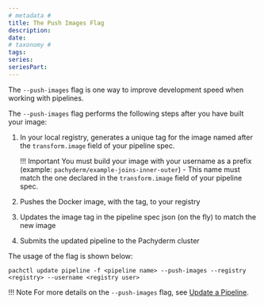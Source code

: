 ```yaml
---
# metadata # 
title: The Push Images Flag
description: 
date: 
# taxonomy #
tags: 
series:
seriesPart:
---
```


The `--push-images` flag is one way to improve development speed when working with pipelines. 

The `--push-images` flag performs the following steps after you have built your image:

1. In your local registry, generates a unique tag for the image named after the `transform.image` field of your pipeline spec. 

    !!! Important
        You must build your image with your username as a prefix  (example: `pachyderm/example-joins-inner-outer`) - This name  must match the one declared in the `transform.image` field of your pipeline spec. 

2. Pushes the Docker image, with the tag, to your registry 
3. Updates the image tag in the pipeline spec json (on the fly) to match the new image
4. Submits the updated pipeline to the Pachyderm cluster

The usage of the flag is shown below:

   ```shell
   pachctl update pipeline -f <pipeline name> --push-images --registry <registry> --username <registry user>
   ```

!!! Note
      For more details on the `--push-images` flag, see [Update a Pipeline](../../pipeline-operations/updating-pipelines/#update-the-code-in-a-pipeline).
